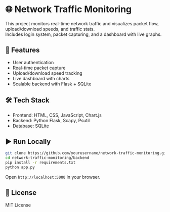 # 🌐 Network Traffic Monitoring

This project monitors real-time network traffic and visualizes packet flow, upload/download speeds, and traffic stats.  
Includes login system, packet capturing, and a dashboard with live graphs.

## 🚀 Features
- User authentication
- Real-time packet capture
- Upload/download speed tracking
- Live dashboard with charts
- Scalable backend with Flask + SQLite

## 🛠️ Tech Stack
- Frontend: HTML, CSS, JavaScript, Chart.js
- Backend: Python Flask, Scapy, Psutil
- Database: SQLite

## ▶️ Run Locally
```bash
git clone https://github.com/yourusername/network-traffic-monitoring.git
cd network-traffic-monitoring/backend
pip install -r requirements.txt
python app.py
```
Open `http://localhost:5000` in your browser.

## 📜 License
MIT License

